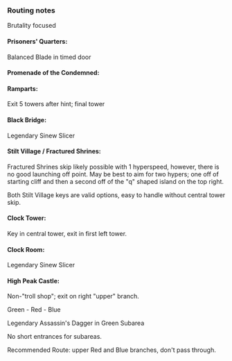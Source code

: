 ### Routing notes
Brutality focused
#### Prisoners' Quarters:
Balanced Blade in timed door
#### Promenade of the Condemned:

#### Ramparts:
Exit 5 towers after hint; final tower
#### Black Bridge:
Legendary Sinew Slicer
#### Stilt Village / Fractured Shrines:
Fractured Shrines skip likely possible with 1 hyperspeed, however, there is no good launching off point. May be best to aim for two hypers; one off of starting cliff and then a second off of the "q" shaped island on the top right.

Both Stilt Village keys are valid options, easy to handle without central tower skip.
#### Clock Tower:
Key in central tower, exit in first left tower.
#### Clock Room:
Legendary Sinew Slicer
#### High Peak Castle:
Non-"troll shop"; exit on right "upper" branch.

Green - Red - Blue

Legendary Assassin's Dagger in Green Subarea

No short entrances for subareas.

Recommended Route: upper Red and Blue branches, don't pass through.
